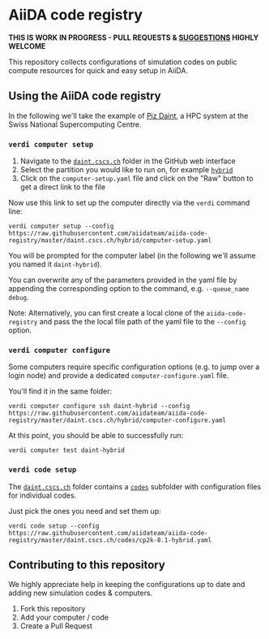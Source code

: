 # AiiDA code registry

**THIS IS WORK IN PROGRESS - PULL REQUESTS & [SUGGESTIONS](https://github.com/aiidateam/aiida-code-registry/issues) HIGHLY WELCOME**

This repository collects configurations of simulation codes on public compute resources for quick and easy setup in AiiDA.

## Using the AiiDA code registry

In the following we'll take the example of [Piz Daint](https://www.cscs.ch/computers/piz-daint/), a HPC system at the Swiss National Supercomputing Centre.

### `verdi computer setup` 

 1. Navigate to the [`daint.cscs.ch`](./daint.cscs.ch) folder in the GitHub web interface
 2. Select the partition you would like to run on, for example [`hybrid`](./daint.cscs.ch/hybrid)
 3. Click on the `computer-setup.yaml` file and click on the "Raw" button to get a direct link to the file

Now use this link to set up the computer directly via the `verdi` command line:
```
verdi computer setup --config https://raw.githubusercontent.com/aiidateam/aiida-code-registry/master/daint.cscs.ch/hybrid/computer-setup.yaml
```
You will be prompted for the computer label (in the following we'll assume you named it `daint-hybrid`).

You can overwrite any of the parameters provided in the yaml file by appending the corresponding option to the command, e.g. `--queue_name debug`.

Note: Alternatively, you can first create a local clone of the `aiida-code-registry` and pass the the local file path of the yaml file to the `--config` option.

### `verdi computer configure` 

Some computers require specific configuration options (e.g. to jump over a login node) and provide a dedicated `computer-configure.yaml` file.

You'll find it in the same folder:

```
verdi computer configure ssh daint-hybrid --config https://raw.githubusercontent.com/aiidateam/aiida-code-registry/master/daint.cscs.ch/hybrid/computer-configure.yaml
```

At this point, you should be able to successfully run:
```
verdi computer test daint-hybrid
```

### `verdi code setup` 

The [`daint.cscs.ch`](./daint.cscs.ch/) folder contains a [`codes`](./daint.cscs.ch/codes) subfolder with configuration files for individual codes.

Just pick the ones you need and set them up:

```
verdi code setup --config https://raw.githubusercontent.com/aiidateam/aiida-code-registry/master/daint.cscs.ch/codes/cp2k-8.1-hybrid.yaml
```

## Contributing to this repository

We highly appreciate help in keeping the configurations up to date and adding new simulation codes & computers.

 1. Fork this repository
 2. Add your computer / code
 3. Create a Pull Request
